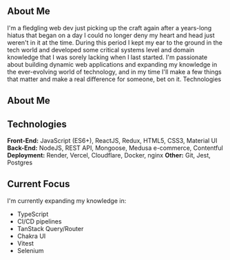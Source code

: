 ## About Me

I'm a fledgling web dev just picking up the craft again after a years-long hiatus that began on a day I could no longer deny my heart and head just weren't in it at the time. During this period I kept my ear to the ground in the tech world and developed some critical systems level and domain knowledge that I was sorely lacking when I last started. I'm passionate about building dynamic web applications and expanding my knowledge in the ever-evolving  world of technology, and in my time I'll make a few things that matter and make a real difference for someone, bet on it.
Technologies
## About Me

## Technologies

**Front-End:** JavaScript (ES6+), ReactJS, Redux, HTML5, CSS3, Material UI
**Back-End:** NodeJS, REST API, Mongoose, Medusa e-commerce, Contentful
**Deployment:** Render, Vercel, Cloudflare, Docker, nginx
**Other:** Git, Jest, Postgres

## Current Focus

I'm currently expanding my knowledge in:

- TypeScript
- CI/CD pipelines
- TanStack Query/Router
- Chakra UI
- Vitest
- Selenium
